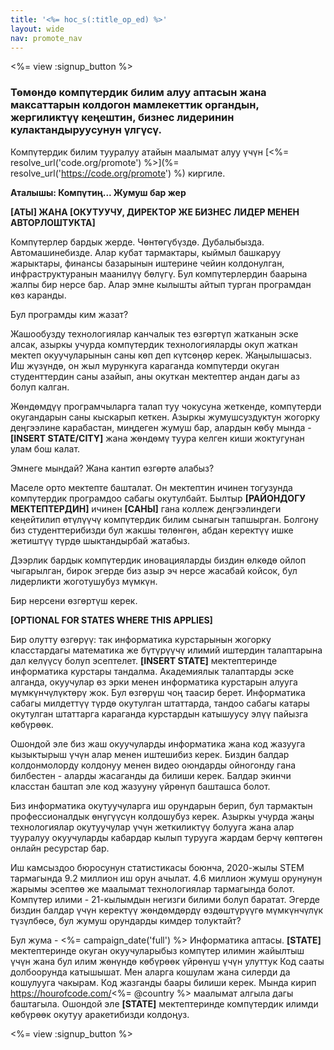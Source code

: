 ```yaml
---
title: '<%= hoc_s(:title_op_ed) %>'
layout: wide
nav: promote_nav
---
```

<%= view :signup_button %>

### Төмөндө компүтердик билим алуу аптасын жана максаттарын колдогон мамлекеттик органдын, жергиликтүү кеңештин, бизнес лидеринин кулактандыруусунун үлгүсү.

  


Компүтердик билим тууралуу атайын маалымат алуу үчүн [<%= resolve_url('code.org/promote') %>](%= resolve_url('https://code.org/promote') %) киргиле.

**Аталышы: Компүтиң... Жумуш бар жер**

**[АТЫ] ЖАНА [ОКУТУУЧУ, ДИРЕКТОР ЖЕ БИЗНЕС ЛИДЕР МЕНЕН АВТОРЛОШТУКТА]**

Компүтерлер бардык жерде. Чөнтөгүбүздө. Дубалыбызда. Автомашинебизде. Алар кубат тармактары, кыймыл башкаруу жарыктары, финансы базарынын иштерине чейин колдонулган, инфраструктуранын маанилүү бөлүгү. Бул компүтерлердин баарына жалпы бир нерсе бар. Алар эмне кылышты айтып турган програмдан көз каранды.

Бул програмды ким жазат?

Жашообузду технологиялар канчалык тез өзгөртүп жатканын эске алсак, азыркы учурда компүтердик технологияларды окуп жаткан мектеп окуучуларынын саны көп деп күтсөңөр керек. Жаңылышасыз. Иш жүзүндө, он жыл мурункуга караганда компүтерди окуган студенттердин саны азайып, аны окуткан мектептер андан дагы аз болуп калган.

Жөндөмдүү програмчыларга талап туу чокусуна жеткенде, компүтерди окугандарын саны кыскарып кеткен. Азыркы жумушсуздуктун жогорку деңгээлине карабастан, миңдеген жумуш бар, алардын көбү мында - **[INSERT STATE/CITY]** жана жөндөмү туура келген киши жоктугунан улам бош калат.

Эмнеге мындай? Жана кантип өзгөртө алабыз?

Маселе орто мектепте башталат. Он мектептин ичинен тогузунда компүтердик програмдоо сабагы окутулбайт. Былтыр **[РАЙОНДОГУ МЕКТЕПТЕРДИН]** ичинен **[САНЫ]** гана коллеж деңгээлиндеги кеңейтилип өтүлүүчү компүтердик билим сынагын тапшырган. Болгону биз студенттерибизди бул жакшы төлөнгөн, абдан керектүү ишке жетиштүү түрдө шыктандырбай жатабыз.

Дээрлик бардык компүтердик иновацияларды биздин өлкөдө ойлоп чыгарылган, бирок эгерде биз азыр эч нерсе жасабай койсок, бул лидерликти жоготушубуз мүмкүн.

Бир нерсени өзгөртүш керек.

**[OPTIONAL FOR STATES WHERE THIS APPLIES]**

Бир олутту өзгөрүү: так информатика курстарынын жогорку класстардагы математика же бүтүрүүчү илимий иштердин талаптарына дал келүүсү болуп эсептелет. **[INSERT STATE]** мектептеринде информатика курстары тандалма. Академиялык талаптарды эске алганда, окуучулар өз эрки менен информатика курстарын алууга мүмкүнчүлүктөрү жок. Бул өзгөрүш чоң таасир берет. Информатика сабагы милдеттүү түрдө окутулган штаттарда, тандоо сабагы катары окутулган штаттарга караганда курстардын катышуусу элүү пайызга көбүрөөк.

Ошондой эле биз жаш окуучуларды информатика жана код жазууга кызыктырыш үчүн алар менен иштешибиз керек. Биздин балдар колдонмолорду колдонуу менен видео оюндарды ойногонду гана билбестен - аларды жасаганды да билиши керек. Балдар экинчи класстан баштап эле код жазууну үйрөнүп башташса болот.

Биз информатика окутуучуларга иш орундарын берип, бул тармактын профессионалдык өнүгүүсүн колдошубуз керек. Азыркы учурда жаңы технологиялар окутуучулар үчүн жеткиликтүү болууга жана алар тууралуу окуучуларды кабардар кылып турууга жардам берчү көптөгөн онлайн ресурстар бар.

Иш камсыздоо бюросунун статистикасы боюнча, 2020-жылы STEM тармагында 9.2 миллион иш орун ачылат. 4.6 миллион жумуш орунунун жарымы эсептөө же маалымат технологиялар тармагында болот. Компүтер илими - 21-кылымдын негизги билими болуп баратат. Эгерде биздин балдар үчүн керектүү жөндөмдөрдү өздөштүрүүгө мүмкүнчүлүк түзүлбөсө, бул жумуш орундарды кимдер толуктайт?

Бул жума - <%= campaign_date('full') %> Информатика аптасы. **[STATE]** мектептеринде окуган окуучуларыбыз компүтер илимин жайылтыш үчүн жана бул илим жөнүндө көбүрөөк үйрөнүш үчүн улуттук Код сааты долбоорунда катышышат. Мен аларга кошулам жана силерди да кошулууга чакырам. Код жазганды баары билиши керек. Мында кирип https://hourofcode.com/<%= @country %> маалымат алгыла дагы баштагыла. Ошондой эле **[STATE]** мектептеринде компүтердик илимди көбүрөөк окутуу аракетибизди колдоңуз.

<%= view :signup_button %>